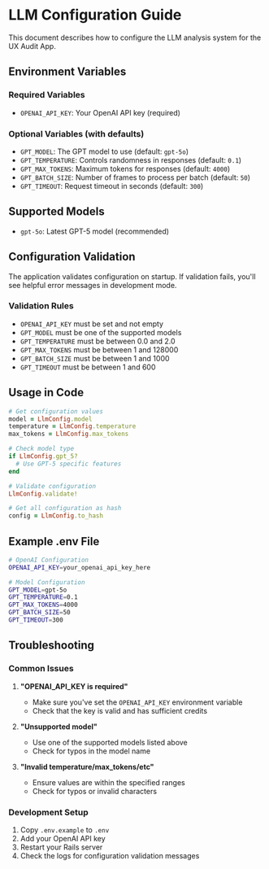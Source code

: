 # LLM Configuration Guide

This document describes how to configure the LLM analysis system for the UX Audit App.

## Environment Variables

### Required Variables

- `OPENAI_API_KEY`: Your OpenAI API key (required)

### Optional Variables (with defaults)

- `GPT_MODEL`: The GPT model to use (default: `gpt-5o`)
- `GPT_TEMPERATURE`: Controls randomness in responses (default: `0.1`)
- `GPT_MAX_TOKENS`: Maximum tokens for responses (default: `4000`)
- `GPT_BATCH_SIZE`: Number of frames to process per batch (default: `50`)
- `GPT_TIMEOUT`: Request timeout in seconds (default: `300`)

## Supported Models

- `gpt-5o`: Latest GPT-5 model (recommended)

## Configuration Validation

The application validates configuration on startup. If validation fails, you'll see helpful error messages in development mode.

### Validation Rules

- `OPENAI_API_KEY` must be set and not empty
- `GPT_MODEL` must be one of the supported models
- `GPT_TEMPERATURE` must be between 0.0 and 2.0
- `GPT_MAX_TOKENS` must be between 1 and 128000
- `GPT_BATCH_SIZE` must be between 1 and 1000
- `GPT_TIMEOUT` must be between 1 and 600

## Usage in Code

```ruby
# Get configuration values
model = LlmConfig.model
temperature = LlmConfig.temperature
max_tokens = LlmConfig.max_tokens

# Check model type
if LlmConfig.gpt_5?
  # Use GPT-5 specific features
end

# Validate configuration
LlmConfig.validate!

# Get all configuration as hash
config = LlmConfig.to_hash
```

## Example .env File

```bash
# OpenAI Configuration
OPENAI_API_KEY=your_openai_api_key_here

# Model Configuration
GPT_MODEL=gpt-5o
GPT_TEMPERATURE=0.1
GPT_MAX_TOKENS=4000
GPT_BATCH_SIZE=50
GPT_TIMEOUT=300
```

## Troubleshooting

### Common Issues

1. **"OPENAI_API_KEY is required"**
   - Make sure you've set the `OPENAI_API_KEY` environment variable
   - Check that the key is valid and has sufficient credits

2. **"Unsupported model"**
   - Use one of the supported models listed above
   - Check for typos in the model name

3. **"Invalid temperature/max_tokens/etc"**
   - Ensure values are within the specified ranges
   - Check for typos or invalid characters

### Development Setup

1. Copy `.env.example` to `.env`
2. Add your OpenAI API key
3. Restart your Rails server
4. Check the logs for configuration validation messages 